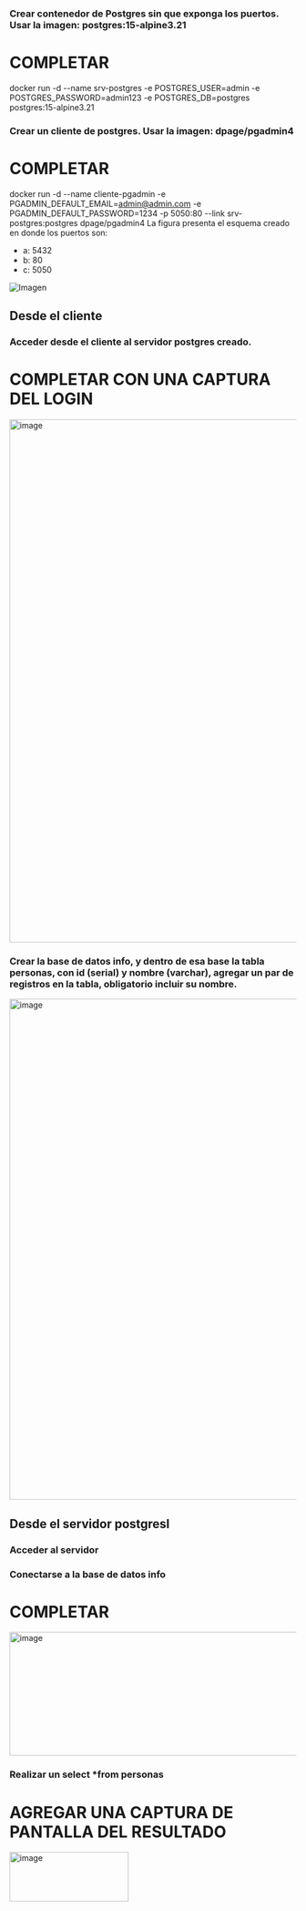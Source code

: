 ### Crear contenedor de Postgres sin que exponga los puertos. Usar la imagen: postgres:15-alpine3.21
# COMPLETAR
docker run -d --name srv-postgres -e POSTGRES_USER=admin -e POSTGRES_PASSWORD=admin123 -e POSTGRES_DB=postgres postgres:15-alpine3.21

### Crear un cliente de postgres. Usar la imagen: dpage/pgadmin4

# COMPLETAR
docker run -d --name cliente-pgadmin -e PGADMIN_DEFAULT_EMAIL=admin@admin.com -e PGADMIN_DEFAULT_PASSWORD=1234 -p 5050:80 --link srv-postgres:postgres dpage/pgadmin4
La figura presenta el esquema creado en donde los puertos son:
- a: 5432
- b: 80
- c: 5050

![Imagen](esquema-2-ejercicio.PNG)

## Desde el cliente
### Acceder desde el cliente al servidor postgres creado.
# COMPLETAR CON UNA CAPTURA DEL LOGIN
<img width="1911" height="918" alt="image" src="https://github.com/user-attachments/assets/2daba2ba-7b9f-4b03-945f-b2ba77030645" />

### Crear la base de datos info, y dentro de esa base la tabla personas, con id (serial) y nombre (varchar), agregar un par de registros en la tabla, obligatorio incluir su nombre.
<img width="947" height="879" alt="image" src="https://github.com/user-attachments/assets/cebacd91-1a6e-42c7-a94c-927654589bf5" />

## Desde el servidor postgresl
### Acceder al servidor
### Conectarse a la base de datos info
# COMPLETAR
<img width="684" height="217" alt="image" src="https://github.com/user-attachments/assets/8ab7319f-ce63-42da-a60e-889698bf9708" />

### Realizar un select *from personas
# AGREGAR UNA CAPTURA DE PANTALLA DEL RESULTADO

<img width="209" height="87" alt="image" src="https://github.com/user-attachments/assets/dd728437-767a-4b42-866c-deec03c5c865" />

